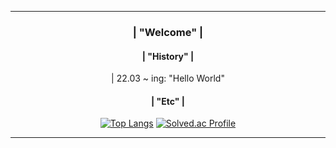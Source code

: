 <div align = center>

---
### | "Welcome" |
  
   
  
#### | "History" |
<div> | 22.03 ~ ing: "Hello World" </div>
  
 
  
#### | "Etc" |
[![Top Langs](https://github-readme-stats.vercel.app/api/top-langs/?username=momomomoon&layout=compact)](https://github.com/anuraghazra/github-readme-stats) [![Solved.ac Profile](http://mazassumnida.wtf/api/v2/generate_badge?boj=ansdj1908)](https://solved.ac/ansdj1908/)


---
</div>
